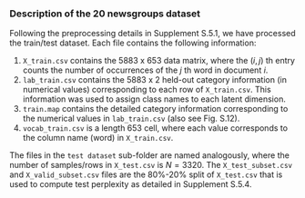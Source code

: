 ### Description of the 20 newsgroups dataset
Following the preprocessing details in Supplement S.5.1, we have processed the train/test dataset. Each file contains the following information:
1. `X_train.csv` contains the 5883 x 653 data matrix, where the $(i,j)$ th entry counts the number of occurrences of the $j$ th word in document $i$.
2. `lab_train.csv` contains the 5883 x 2 held-out category information (in numerical values) corresponding to each row of `X_train.csv`. This information was used to assign class names to each latent dimension.
3. `train.map` contains the detailed category information corresponding to the numerical values in `lab_train.csv` (also see Fig. S.12).
4. `vocab_train.csv` is a length 653 cell, where each value corresponds to the column name (word) in `X_train.csv`.

The files in the `test dataset` sub-folder are named analogously, where the number of samples/rows in `X_test.csv` is $N = 3320$. The `X_test_subset.csv` and `X_valid_subset.csv` files are the 80%-20% split of `X_test.csv` that is used to compute test perplexity as detailed in Supplement S.5.4.

